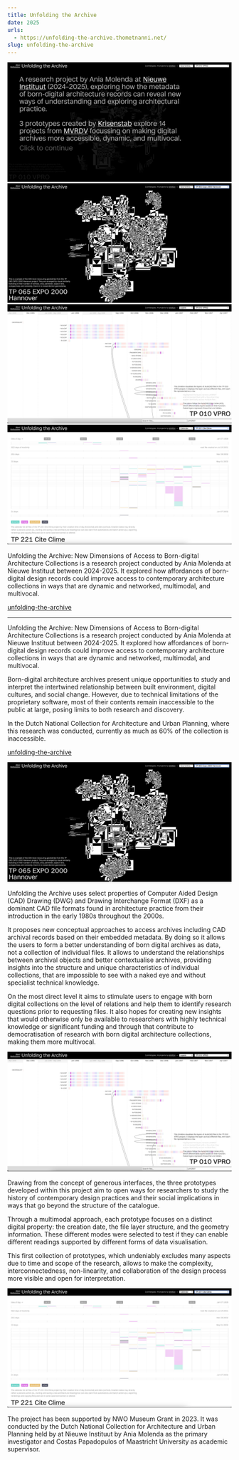 ```yaml
---
title: Unfolding the Archive
date: 2025
urls:
  - https://unfolding-the-archive.thometnanni.net/
slug: unfolding-the-archive
---
```



![Preview 1](/media/unfolding_1.png)
![Preview 2](/media/unfolding_4.png)
![Preview 3](/media/unfolding_2.png)
![Preview 4](/media/unfolding_5.png)


Unfolding the Archive: New Dimensions of Access to Born-digital Architecture Collections is a research project conducted by Ania Molenda at Nieuwe Instituut between 2024-2025. It explored how affordances of born-digital design records could improve access to contemporary architecture collections in ways that are dynamic and networked, multimodal, and multivocal.

[unfolding-the-archive](https://unfolding-the-archive.thometnanni.net/)


---

Unfolding the Archive: New Dimensions of Access to Born-digital Architecture Collections is a research project conducted by Ania Molenda at Nieuwe Instituut between 2024-2025. It explored how affordances of born-digital design records could improve access to contemporary architecture collections in ways that are dynamic and networked, multimodal, and multivocal. 

Born-digital architecture archives present unique opportunities to study and interpret the intertwined relationship between built environment, digital cultures, and social change. However, due to technical limitations of the proprietary software, most of their contents remain inaccessible to the public at large, posing limits to both research and discovery.

In the Dutch National Collection for Architecture and Urban Planning, where this research was conducted, currently as much as 60% of the collection is inaccessible.

[unfolding-the-archive](https://unfolding-the-archive.thometnanni.net/)

![Preview 1](/media/unfolding_4.png)


Unfolding the Archive uses select properties of Computer Aided Design (CAD) Drawing (DWG) and Drawing Interchange Format (DXF) as a dominant CAD file formats found in architecture practice from their introduction in the early 1980s throughout the 2000s.

It proposes new conceptual approaches to access archives including CAD archival records based on their embedded metadata. By doing so it allows the users to form a better understanding of born digital archives as data, not a collection of individual files. It allows to understand the relationships between archival objects and better contextualise archives, providing insights into the structure and unique characteristics of individual collections, that are impossible to see with a naked eye and without specialist technical knowledge. 

On the most direct level it aims to stimulate users to engage with born digital collections on the level of relations and help them to identify research questions prior to requesting files. It also hopes for creating new insights that would otherwise only be available to researchers with highly technical knowledge or significant funding and through that contribute to democratisation of research with born digital architecture collections, making them more multivocal.

![Preview 2](/media/unfolding_2.png)

Drawing from the concept of generous interfaces, the three prototypes developed within this project aim to open ways for researchers to study the history of contemporary design practices and their social implications in ways that go beyond the structure of the catalogue. 

Through a multimodal approach, each prototype focuses on a distinct digital property: the creation date, the file layer structure, and the geometry information. These different modes were selected to test if they can enable different readings supported by different forms of data visualisation. 

This first collection of prototypes, which undeniably excludes many aspects due to time and scope of the research, allows to make the complexity, interconnectedness, non-linearity, and collaboration of the design process more visible and open for interpretation.

![Preview 4](/media/unfolding_5.png)


The project has been supported by NWO Museum Grant in 2023. It was conducted by the Dutch National Collection for Architecture and Urban Planning held by at Nieuwe Instituut by Ania Molenda as the primary investigator and Costas Papadopulos of Maastricht University as academic supervisor.


